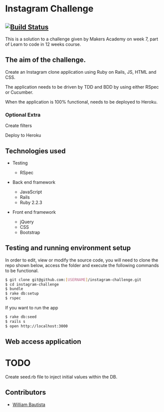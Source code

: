 Instagram Challenge
===================

[![Build Status](https://travis-ci.org/Willibaur/instagram-challenge.svg?branch=master)](https://travis-ci.org/makers/instagram-challenge)
--------------------------------------------------

This is a solution to a challenge given by Makers Academy on week 7, part of Learn to code in 12 weeks course.

The aim of the challenge.
-------------------------

Create an Instagram clone application using Ruby on Rails, JS, HTML and CSS.

The application needs to be driven by TDD and BDD by using either RSpec or Cucumber.

When the application is 100% functional, needs to be deployed to Heroku.

### Optional Extra

Create filters

Deploy to Heroku


Technologies used
-----------------

  * Testing
    * RSpec


  * Back end framework
    * JavaScript
    * Rails
    * Ruby 2.2.3


  * Front end framework
    * jQuery
    * CSS
    * Bootstrap


Testing and running environment setup
--------------------------------------

In order to edit, view or modify the source code, you will need to clone the repo shown below, access the folder and execute the following commands to be functional.


```sh
$ git clone git@github.com:[USERNAME]/instagram-challenge.git
$ cd instagram-challenge
$ bundle
$ rake db:setup
$ rspec
```

If you want to run the app

```sh
$ rake db:seed
$ rails s
$ open http://localhost:3000
```

Web access application
-----------------------



TODO
======
Create seed.rb file to inject initial values within the DB.

Contributors
------------

* [William Bautista](https://github.com/Willibaur)
